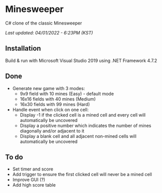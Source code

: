 # Minesweeper
C# clone of the classic Minesweeper

*Last updated: 04/01/2022 - 6:23PM (KST)*
## Installation
Build & run with Microsoft Visual Studio 2019 using .NET Framework 4.7.2
## Done
- Generate new game with 3 modes:
  - 9x9 field with 10 mines (Easy) - default mode
  - 16x16 fields with 40 mines (Medium)
  - 16x30 fields with 99 mines (Hard)
- Handle event when click on one cell:
  - Display -1 if the clicked cell is a mined cell and every cell will automatically be uncovered
  - Display a positive number which indicates the number of mines diagonally and/or adjacent to it
  - Display a blank cell and all adjacent non-mined cells will automatically be uncovered 
 ## To do
 - Set timer and score
 - Add trigger to ensure the first clicked cell will never be a mined cell
 - Improve GUI (?)
 - Add high score table


